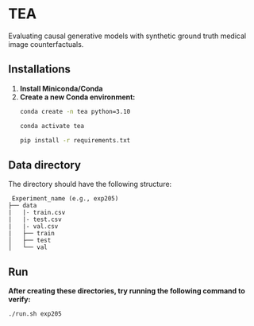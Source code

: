 # TEA

Evaluating causal generative models with synthetic ground truth medical image counterfactuals.


## Installations

1. **Install Miniconda/Conda**
2. **Create a new Conda environment:**
   ```bash
   conda create -n tea python=3.10
   
   conda activate tea
   
   pip install -r requirements.txt

## Data directory

The directory should have the following structure:

  ```
   Experiment_name (e.g., exp205)
  ├── data
  |   |- train.csv
  |   |- test.csv
  |   |- val.csv
  |   ├── train
  │   ├── test
  │   └── val

  ```

## Run

**After creating these directories, try running the following command to verify:**

```bash
./run.sh exp205
